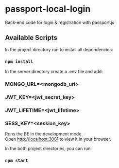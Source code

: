 # passport-local-login

Back-end code for login & registration with passport.js 

## Available Scripts

In the project directory run to install all dependencies:

### `npm install`

In the server directory create a .env file and add:

### MONGO_URL=<mongodb_uri>

### JWT_KEY=<jwt_secret_key>

### JWT_LIFETIME=<jwt_lifetime>

### SESS_KEY=<session_key>

Runs the BE in the development mode.\
Open [http://localhost:3001](http://localhost:3001) to view it in your browser.

In the both project directories, you can run:

### `npm start`
